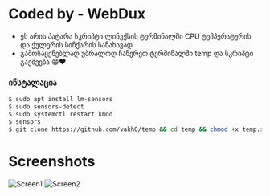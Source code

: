 # Coded by - WebDux
- ეს არის პატარა სკრიპტი ლინუქსის ტერმინალში CPU ტემპერატურის და ქულერის სიჩქარის სანახავად
- გამოსაყენებლად უბრალოდ ჩაწერეთ ტერმინალში temp და სკრიპტი გაეშვება 😁❤️

### ინსტალაცია
```bash
$ sudo apt install lm-sensors
$ sudo sensors-detect
$ sudo systemctl restart kmod
$ sensors
$ git clone https://github.com/vakh0/temp && cd temp && chmod +x temp.sh && sudo mv temp.sh /usr/bin/temp
```

# Screenshots
![Screen1]()
![Screen2]()
